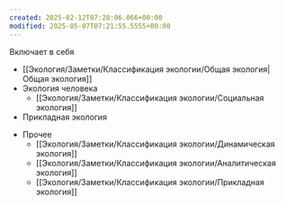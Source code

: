 ```yaml
---
created: 2025-02-12T07:28:06.066+00:00
modified: 2025-05-07T07:21:55.5555+00:00
---
```

Включает в себя
- [[Экология/Заметки/Классификация экологии/Общая экология|Общая экология]]
- Экология человека
	- [[Экология/Заметки/Классификация экологии/Социальная экология]]
- Прикладная экология
* Прочее
	- [[Экология/Заметки/Классификация экологии/Динамическая экология]]
	- [[Экология/Заметки/Классификация экологии/Аналитическая экология]]
	- [[Экология/Заметки/Классификация экологии/Прикладная экология]]